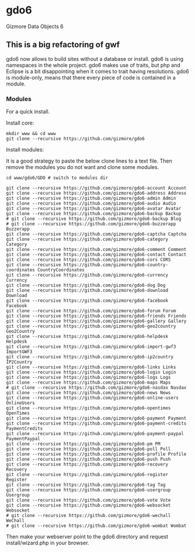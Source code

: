 # gdo6

Gizmore Data Objects 6


## This is a big refactoring of gwf

gdo6 now allows to build sites without a database or install.
gdo6 is using namespaces in the whole project.
gdo6 makes use of traits, but php and Eclipse is a bit disappointing when it comes to trait having resolutions.
gdo6 is module-only, means that there every piece of code is contained in a module.

### Modules

For a quick install.

Install core:

    mkdir www && cd www
    git clone --recursive https://github.com/gizmore/gdo6


Install modules:

It is a good strategy to paste the below clone lines to a text file.
Then remove the modules you do not want and clone some modules.


    cd www/gdo6/GDO # switch to modules dir

    git clone --recursive https://github.com/gizmore/gdo6-account Account
    git clone --recursive https://github.com/gizmore/gdo6-address Address
    git clone --recursive https://github.com/gizmore/gdo6-admin Admin
    git clone --recursive https://github.com/gizmore/gdo6-audio Audio
    git clone --recursive https://github.com/gizmore/gdo6-avatar Avatar
    git clone --recursive https://github.com/gizmore/gdo6-backup Backup
    # git clone --recursive https://github.com/gizmore/gdo6-backup Blog
    # git clone --recursive https://github.com/gizmore/gdo6-buzzerapp Buzzerapp
    git clone --recursive https://github.com/gizmore/gdo6-captcha Captcha
    git clone --recursive https://github.com/gizmore/gdo6-category Category
    git clone --recursive https://github.com/gizmore/gdo6-comment Comment
    git clone --recursive https://github.com/gizmore/gdo6-contact Contact
    git clone --recursive https://github.com/gizmore/gdo6-cors CORS
    git clone --recursive https://github.com/gizmore/gdo6-country-coordinates CountryCoordinates
    git clone --recursive https://github.com/gizmore/gdo6-currency Currency
    git clone --recursive https://github.com/gizmore/gdo6-dog Dog
    git clone --recursive https://github.com/gizmore/gdo6-download Download
    git clone --recursive https://github.com/gizmore/gdo6-facebook Facebook
    git clone --recursive https://github.com/gizmore/gdo6-forum Forum
    git clone --recursive https://github.com/gizmore/gdo6-friends Friends
    git clone --recursive https://github.com/gizmore/gdo6-gallery Gallery 
    git clone --recursive https://github.com/gizmore/gdo6-geo2country Geo2Country
    git clone --recursive https://github.com/gizmore/gdo6-helpdesk Helpdesk
    git clone --recursive https://github.com/gizmore/gdo6-import-gwf3 ImportGWF3
    git clone --recursive https://github.com/gizmore/gdo6-ip2country IP2Country
    git clone --recursive https://github.com/gizmore/gdo6-links Links
    git clone --recursive https://github.com/gizmore/gdo6-login Login
    git clone --recursive https://github.com/gizmore/gdo6-logs Logs
    git clone --recursive https://github.com/gizmore/gdo6-maps Maps
    # git clone --recursive https://github.com/gizmore/gdo6-nasdax Nasdax
    git clone --recursive https://github.com/gizmore/gdo6-news News
    git clone --recursive https://github.com/gizmore/gdo6-online-users OnlineUsers
    git clone --recursive https://github.com/gizmore/gdo6-opentimes OpenTimes
    git clone --recursive https://github.com/gizmore/gdo6-payment Payment
    git clone --recursive https://github.com/gizmore/gdo6-payment-credits PaymentCredits
    git clone --recursive https://github.com/gizmore/gdo6-payment-paypal PaymentPaypal
    git clone --recursive https://github.com/gizmore/gdo6-pm PM
    git clone --recursive https://github.com/gizmore/gdo6-poll Poll
    git clone --recursive https://github.com/gizmore/gdo6-profile Profile
    git clone --recursive https://github.com/gizmore/gdo6-push Push
    git clone --recursive https://github.com/gizmore/gdo6-recovery Recovery
    git clone --recursive https://github.com/gizmore/gdo6-register Register
    git clone --recursive https://github.com/gizmore/gdo6-tag Tag
    git clone --recursive https://github.com/gizmore/gdo6-usergroup Usergroup
    git clone --recursive https://github.com/gizmore/gdo6-vote Vote
    git clone --recursive https://github.com/gizmore/gdo6-websocket Websocket
    # git clone --recursive https://github.com/gizmore/gdo6-wechall WeChall
    # git clone --recursive https://github.com/gizmore/gdo6-wombat Wombat
    
Then make your webserver point to the gdo6 directory and request install/wizard.php in your browser.

    